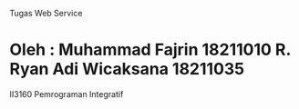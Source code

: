 Tugas Web Service


Oleh : Muhammad Fajrin 18211010
R. Ryan Adi Wicaksana 18211035
=================

II3160 Pemrograman Integratif 
